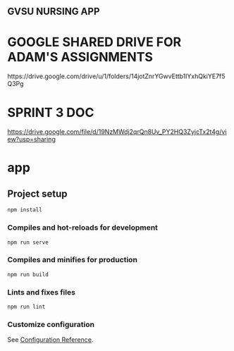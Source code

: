 <h2> GVSU NURSING APP </h2>

<h1> GOOGLE SHARED DRIVE FOR ADAM'S ASSIGNMENTS </h1>
https://drive.google.com/drive/u/1/folders/14jotZnrYGwvEttb1lYxhQkiYE7f5Q3Pg

<h1> SPRINT 3 DOC </h1>

https://drive.google.com/file/d/19NzMWdj2qrQn8Uv_PY2HQ3ZyjcTx2t4g/view?usp=sharing

# app

## Project setup
```
npm install
```

### Compiles and hot-reloads for development
```
npm run serve
```

### Compiles and minifies for production
```
npm run build
```

### Lints and fixes files
```
npm run lint
```

### Customize configuration
See [Configuration Reference](https://cli.vuejs.org/config/).
